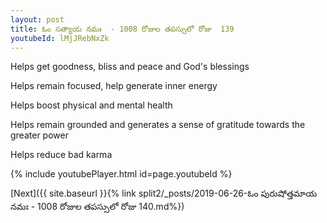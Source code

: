 ```yaml
---
layout: post
title: ఓం సత్యాయ నమః  - 1008 రోజుల తపస్సులో రోజు  139
youtubeId: lMjJRebNxZk
---
```

 
 
Helps get goodness, bliss and peace and God's blessings
 
Helps remain focused, help generate inner energy 
 
Helps boost physical and mental health 
 
Helps remain grounded and generates a sense of gratitude towards the greater power 
 
Helps reduce bad karma
 
 
 
 


{% include youtubePlayer.html id=page.youtubeId %}
 
[Next]({{ site.baseurl }}{% link  split2/_posts/2019-06-26-ఓం పురుషోత్తమాయ నమః  - 1008 రోజుల తపస్సులో రోజు  140.md%})
 
